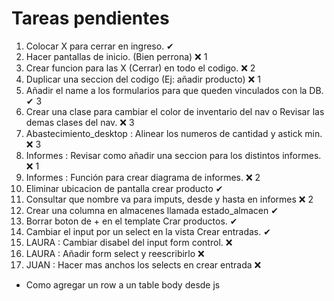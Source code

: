 # Tareas pendientes

1. Colocar X para cerrar en ingreso.                                                                 ✔  
2. Hacer pantallas de inicio. (Bien perrona)                                                         ❌ 1
2. Crear funcion para las X (Cerrar) en todo el codigo.                                              ❌ 2
3. Duplicar una seccion del codigo (Ej: añadir producto)                                             ❌ 1
4. Añadir el name a los formularios para que queden vinculados con la DB.                            ✔ 3
5. Crear una clase para cambiar el color de inventario del nav o Revisar las demas clases del nav.   ❌ 3
6. Abastecimiento_desktop : Alinear los numeros de cantidad y astick min.                            ❌ 3
7. Informes : Revisar como añadir una seccion para los distintos informes.                           ❌ 1
8. Informes : Función para crear diagrama de informes.                                               ❌ 2
9. Eliminar ubicacion de pantalla crear producto                                                     ✔
10. Consultar que nombre va para imputs, desde y hasta en informes                                   ❌ 2
11. Crear una columna en almacenes llamada estado_almacen                                            ✔ 
12. Borrar boton de + en el template Crar productos.                                                 ✔
13. Cambiar el input por un select en la vista Crear entradas.                                       ✔
14. LAURA : Cambiar disabel del input form control.                                                  ❌
15. LAURA : Añadir form select y reescribirlo                                                        ❌
16. JUAN : Hacer mas anchos los selects en crear entrada                                             ❌

- Como agregar un row a un table body desde js
